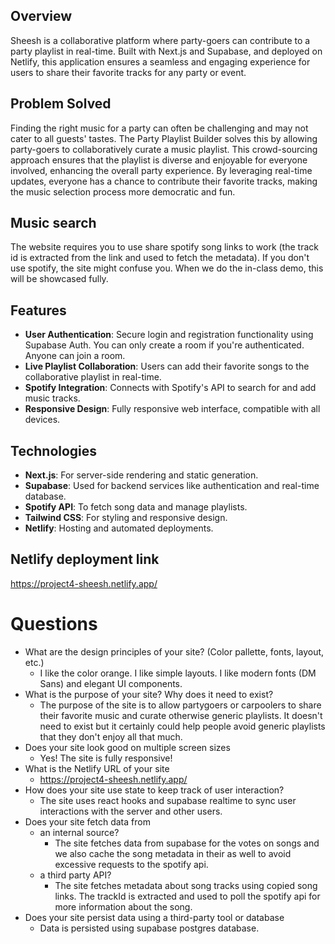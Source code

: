 ## Overview

Sheesh is a collaborative platform where party-goers can contribute to a party playlist in real-time. Built with Next.js and Supabase, and deployed on Netlify, this application ensures a seamless and engaging experience for users to share their favorite tracks for any party or event.

## Problem Solved

Finding the right music for a party can often be challenging and may not cater to all guests' tastes. The Party Playlist Builder solves this by allowing party-goers to collaboratively curate a music playlist. This crowd-sourcing approach ensures that the playlist is diverse and enjoyable for everyone involved, enhancing the overall party experience. By leveraging real-time updates, everyone has a chance to contribute their favorite tracks, making the music selection process more democratic and fun.

## Music search

The website requires you to use share spotify song links to work (the track id is extracted from the link and used to fetch the metadata). If you don't use spotify, the site might confuse you. When we do the in-class demo, this will be showcased fully.

## Features

-   **User Authentication**: Secure login and registration functionality using Supabase Auth. You can only create a room if you're authenticated. Anyone can join a room.
-   **Live Playlist Collaboration**: Users can add their favorite songs to the collaborative playlist in real-time.
-   **Spotify Integration**: Connects with Spotify's API to search for and add music tracks.
-   **Responsive Design**: Fully responsive web interface, compatible with all devices.

## Technologies

-   **Next.js**: For server-side rendering and static generation.
-   **Supabase**: Used for backend services like authentication and real-time database.
-   **Spotify API**: To fetch song data and manage playlists.
-   **Tailwind CSS**: For styling and responsive design.
-   **Netlify**: Hosting and automated deployments.

## Netlify deployment link

https://project4-sheesh.netlify.app/

# Questions

-   What are the design principles of your site? (Color pallette, fonts, layout, etc.)
    -   I like the color orange. I like simple layouts. I like modern fonts (DM Sans) and elegant UI components.
-   What is the purpose of your site? Why does it need to exist?
    -   The purpose of the site is to allow partygoers or carpoolers to share their favorite music and curate otherwise generic playlists. It doesn't need to exist but it certainly could help people avoid generic playlists that they don't enjoy all that much.
-   Does your site look good on multiple screen sizes
    -   Yes! The site is fully responsive!
-   What is the Netlify URL of your site
    -   https://project4-sheesh.netlify.app/
-   How does your site use state to keep track of user interaction?
    -   The site uses react hooks and supabase realtime to sync user interactions with the server and other users.
-   Does your site fetch data from
    -   an internal source?
        -   The site fetches data from supabase for the votes on songs and we also cache the song metadata in their as well to avoid excessive requests to the spotify api.
    -   a third party API?
        -   The site fetches metadata about song tracks using copied song links. The trackId is extracted and used to poll the spotify api for more information about the song.
-   Does your site persist data using a third-party tool or database
    -   Data is persisted using supabase postgres database.

